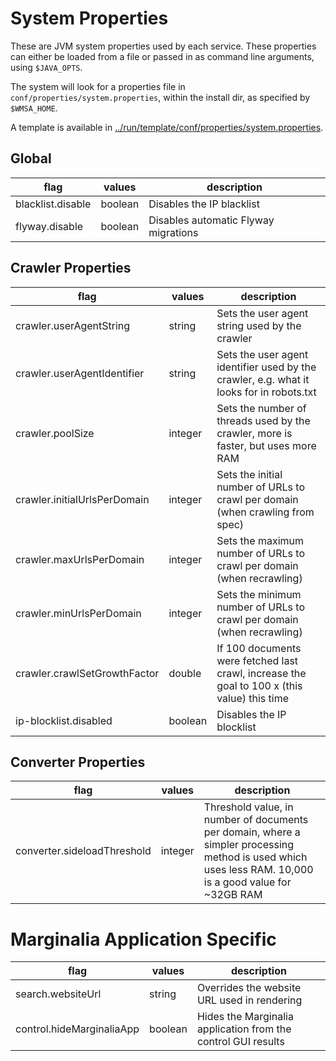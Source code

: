 # System Properties

These are JVM system properties used by each service.  These properties can either
be loaded from a file or passed in as command line arguments, using `$JAVA_OPTS`.

The system will look for a properties file in `conf/properties/system.properties`,
within the install dir, as specified by `$WMSA_HOME`.

A template is available in [../run/template/conf/properties/system.properties](../run/template/conf/properties/system.properties).

## Global

| flag        | values     | description                          |
|-------------|------------|--------------------------------------|
| blacklist.disable | boolean | Disables the IP blacklist            |
| flyway.disable | boolean | Disables automatic Flyway migrations |

## Crawler Properties

| flag                         | values     | description                                                                                 |
|------------------------------|------------|---------------------------------------------------------------------------------------------|
| crawler.userAgentString      | string | Sets the user agent string used by the crawler                                              |
| crawler.userAgentIdentifier  | string | Sets the user agent identifier used by the crawler, e.g. what it looks for in robots.txt    |
| crawler.poolSize             | integer | Sets the number of threads used by the crawler, more is faster, but uses more RAM           |
| crawler.initialUrlsPerDomain | integer | Sets the initial number of URLs to crawl per domain  (when crawling from spec)              |
| crawler.maxUrlsPerDomain     | integer | Sets the maximum number of URLs to crawl per domain  (when recrawling)                      |
| crawler.minUrlsPerDomain     | integer | Sets the minimum number of URLs to crawl per domain  (when recrawling)                      |
| crawler.crawlSetGrowthFactor | double | If 100 documents were fetched last crawl, increase the goal to 100 x (this value) this time |
| ip-blocklist.disabled        | boolean | Disables the IP blocklist                                                                   |

## Converter Properties

| flag                        | values     | description                                                                                                                                              |
|-----------------------------|------------|----------------------------------------------------------------------------------------------------------------------------------------------------------|
| converter.sideloadThreshold | integer | Threshold value, in number of documents per domain, where a simpler processing method is used which uses less RAM.  10,000 is a good value for ~32GB RAM |

# Marginalia Application Specific

| flag                      | values     | description                                                   |
|---------------------------|------------|---------------------------------------------------------------|
| search.websiteUrl         | string | Overrides the website URL used in rendering                   |
| control.hideMarginaliaApp | boolean | Hides the Marginalia application from the control GUI results |
